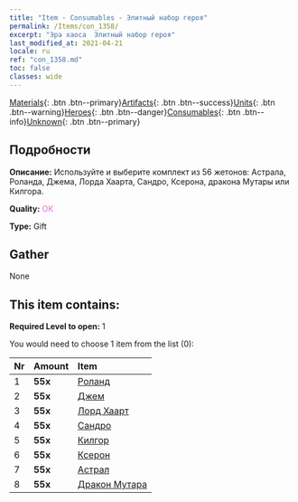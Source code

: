 ```yaml
---
title: "Item - Consumables - Элитный набор героя"
permalink: /Items/con_1358/
excerpt: "Эра хаоса  Элитный набор героя"
last_modified_at: 2021-04-21
locale: ru
ref: "con_1358.md"
toc: false
classes: wide
---
```

 [Materials](/ru/Items/){: .btn .btn--primary}[Artifacts](/ru/Items/Artifacts/){: .btn .btn--success}[Units](/ru/Items/Units/){: .btn .btn--warning}[Heroes](/ru/Items/Heroes/){: .btn .btn--danger}[Consumables](/ru/Items/Consumables/){: .btn .btn--info}[Unknown](/ru/Items/Unknown/){: .btn .btn--primary}

## Подробности
 **Описание:** Используйте и выберите комплект из 56 жетонов: Астрала, Роланда, Джема, Лорда Хаарта, Сандро, Ксерона, дракона Мутары или Килгора.

 **Quality:** <span style="color: #DA70D6">OK</span>

 **Type:** Gift

## Gather

  None

## This item contains:

 **Required Level to open:** 1

 You would need to choose 1 item from the list (0):

  | Nr | Amount |     Item    |
  |:---|:-------|:------------|
  | 1 |  **55x** | [Роланд](/ru/Items/her_362/) |  | 
  | 2 |  **55x** | [Джем](/ru/Items/her_369/) |  | 
  | 3 |  **55x** | [Лорд Хаарт](/ru/Items/her_370/) |  | 
  | 4 |  **55x** | [Сандро](/ru/Items/her_371/) |  | 
  | 5 |  **55x** | [Килгор](/ru/Items/her_374/) |  | 
  | 6 |  **55x** | [Ксерон](/ru/Items/her_383/) |  | 
  | 7 |  **55x** | [Астрал](/ru/Items/her_388/) |  | 
  | 8 |  **55x** | [Дракон Мутара](/ru/Items/her_390/) |  | 
